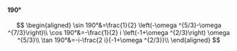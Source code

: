 #### 190°

$$
\begin{aligned}
\sin 190°&=\frac{1}{2} \left(-\omega ^{5/3}-\omega ^{7/3}\right)\\
\cos 190°&=-\frac{1}{2} i \left(-1+\omega ^{2/3}\right) \omega ^{5/3}\\
\tan 190°&=-i-\frac{2 i}{-1+\omega ^{2/3}}\\
\end{aligned}
$$

